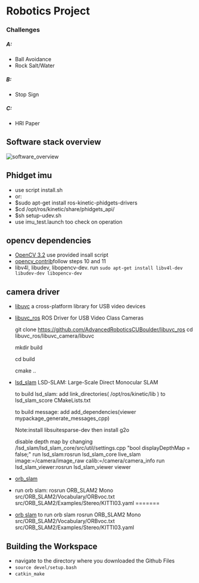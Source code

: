 # Robotics Project

### Challenges
##### A:
* Ball Avoidance
* Rock Salt/Water
##### B:
* Stop Sign
##### C:
* HRI Paper

## Software stack overview

![software_overview](https://cloud.githubusercontent.com/assets/2038191/24169309/ce3f1ce2-0e42-11e7-8205-12ad96951e97.jpg)


## Phidget imu
 * use script install.sh
 * or:
 * $sudo apt-get install ros-kinetic-phidgets-drivers
 * $cd /opt/ros/kinetic/share/phidgets_api/
 * $sh setup-udev.sh
 * use imu_test.launch too check on operation

## opencv dependencies
 * [OpenCV 3.2](https://github.com/milq/milq/blob/master/scripts/bash/install-opencv.sh) use provided insall script
 * [opencv_contrib](http://www.pyimagesearch.com/2015/06/22/install-opencv-3-0-and-python-2-7-on-ubuntu/)follow steps 10 and 11
 * libv4l, libudev, libopencv-dev. run `sudo apt-get install libv4l-dev libudev-dev libopencv-dev`

## camera driver
 * [libuvc](https://github.com/ktossell/libuvc) a cross-platform library for USB video devices
 * [libuvc_ros](https://github.com/AdvancedRoboticsCUBoulder/libuvc_ros) ROS Driver for USB Video Class Cameras
  
    git clone https://github.com/AdvancedRoboticsCUBoulder/libuvc_ros
    cd libuvc_ros/libuvc_camera/libuvc

    mkdir build

    cd build
    
    cmake ..
 * [lsd_slam](https://github.com/tum-vision/lsd_slam ) LSD-SLAM: Large-Scale Direct Monocular SLAM

   to build lsd_slam: add link_directories( /opt/ros/kinetic/lib ) to lsd_slam_score CMakeLists.txt

   to build message: add add_dependencies(viewer mypackage_generate_messages_cpp)

   Note:install libsuitesparse-dev then install g2o

   disable depth map by changing /lsd_slam/lsd_slam_core/src/util/settings.cpp "bool displayDepthMap = false;"
   run lsd_slam:rosrun lsd_slam_core live_slam image:=/camera/image_raw calib:=/camera/camera_info
   run lsd_slam_viewer:rosrun lsd_slam_viewer viewer

 * [orb_slam](https://github.com/raulmur/ORB_SLAM2) 
 * run orb slam: rosrun ORB_SLAM2 Mono src/ORB_SLAM2/Vocabulary/ORBvoc.txt src/ORB_SLAM2/Examples/Stereo/KITTI03.yaml
=======
 * [orb slam](https://github.com/raulmur/ORB_SLAM2)
   to run orb slam rosrun ORB_SLAM2 Mono src/ORB_SLAM2/Vocabulary/ORBvoc.txt src/ORB_SLAM2/Examples/Stereo/KITTI03.yaml 

 
## Building the Workspace
* navigate to the directory where you downloaded the Github Files 
* `source devel/setup.bash`
* `catkin_make`
